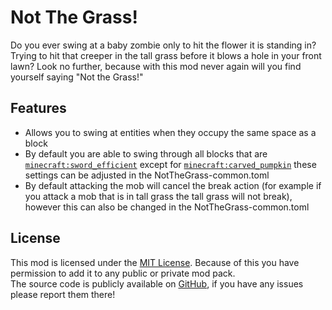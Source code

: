 # Not The Grass!

Do you ever swing at a baby zombie only to hit the flower it is standing in? Trying to hit that creeper in the tall grass before it blows a hole in your front lawn? Look no further, because with this mod never again will you find yourself saying "Not the Grass!"

## Features
* Allows you to swing at entities when they occupy the same space as a block
* By default you are able to swing through all blocks that are [`minecraft:sword_efficient`](https://frontiernav.net/explore/minecraft/visualisations/tables/entities/sword-efficient) except for [`minecraft:carved_pumpkin`](https://frontiernav.net/explore/minecraft/visualisations/tables/entities/carved-pumpkin) these settings can be adjusted in the NotTheGrass-common.toml
* By default attacking the mob will cancel the break action (for example if you attack a mob that is in tall grass the tall grass will not break), however this can also be changed in the NotTheGrass-common.toml

## License
This mod is licensed under the [MIT License](https://github.com/jwolff52/NotTheGrass/blob/main/LICENSE). Because of this you have permission to add it to any public or private mod pack.  
The source code is publicly available on [GitHub](https://github.com/jwolff52/NotTheGrass), if you have any issues please report them there!
